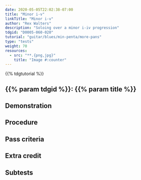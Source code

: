 ```yaml
---
date: 2020-05-05T22:02:38-07:00
title: "Minor i-v"
linkTitle: "Minor i-v"
author: "Rex Walters"
description: "Soloing over a minor i-iv progression"
tdgid: "D0005-060-020"
tutorial: "guitar/blues/min-penta/more-pans"
type: "tests"
weight: 70
resources:
  - src: "**.{png,jpg}"
    title: "Image #:counter"
---
```


{{% tdgtutorial %}}

## {{% param tdgid %}}: {{% param title %}}

## Demonstration

## Procedure

## Pass criteria

## Extra credit

## Subtests
